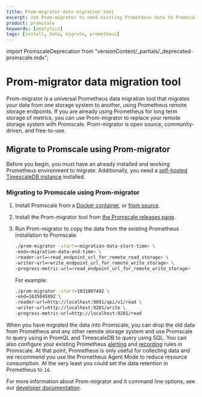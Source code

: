 ```yaml
---
title: Prom-migrator data migration tool
excerpt: Use Prom-migrator to send existing Prometheus data to Promscale
product: promscale
keywords: [analytics]
tags: [install, data, migrate, prometheus]
---
```


import PromscaleDeprecation from "versionContent/_partials/_deprecated-promscale.mdx";

# Prom-migrator data migration tool

<PromscaleDeprecation />

Prom-migrator is a universal Prometheus data migration tool that migrates your
data from one storage system to another, using Prometheus remote storage
endpoints. If you are already using Prometheus for long term storage of metrics,
you can use Prom-migrator to replace your remote storage system with Promscale.
Prom-migrator is open source, community-driven, and free-to-use.

## Migrate to Promscale using Prom-migrator

Before you begin, you must have an already installed and working Prometheus
environment to migrate. Additionally, you need a
[self-hosted TimescaleDB instance][tsdb-install-self-hosted] installed.

<procedure>

### Migrating to Promscale using Prom-migrator

1.  Install Promscale from a [Docker container][promscale-install-docker],
    or [from source][promscale-install-source].
1.  Install the Prom-migrator tool from
    [the Promscale releases page][promscale-gh-releases].
1.  Run Prom-migrator to copy the data from the existing Prometheus installation
    to Promscale:

    ```bash
    ./prom-migrator -start=<migration-data-start-time> \
    -end=<migration-data-end-time> \
    -reader-url=<read_endpoint_url_for_remote_read_storage> \
    -writer-url=<write_endpoint_url_for_remote_write_storage> \
    -progress-metric-url=<read_endpoint_url_for_remote_write_storage>
    ```

    For example:

    ```bash
    ./prom-migrator -start=1631007492 \
    -end=1635845892 \
    -reader-url=http://localhost:9091/api/v1/read \
    -writer-url=http://localhost:9201/write \
    -progress-metric-url=http://localhost:9201/read
    ```

</procedure>

When you have migrated the data into Promscale, you can drop the old data from
Prometheus and any other remote storage system and use Promscale to query using
in PromQL and TimescaleDB to query using SQL. You can also configure your existing
Prometheus [alerting][promscale-alerting] and [recording][promscale-recording]
rules in Promscale. At that point, Prometheus is only useful for collecting data
and we recommend you use the Prometheus Agent Mode to reduce resource consumption.
At the very least you could set the data retention in Prometheus to `1d`.

For more information about Prom-migrator and it command line options, see our
[developer documentation][gh-prom-migrator].

[gh-prom-migrator]: https://github.com/timescale/promscale/tree/master/migration-tool/cmd/prom-migrator
[promscale-alerting]: /promscale/:currentVersion:/alert/
[promscale-gh-releases]: https://github.com/timescale/promscale/releases
[promscale-install-docker]: /promscale/:currentVersion:/installation/docker/
[promscale-install-source]: /promscale/:currentVersion:/installation/binary/
[promscale-recording]: /promscale/:currentVersion:/downsample-data/recording/
[tsdb-install-self-hosted]: /timescaledb/:currentVersion:/how-to-guides/install-timescaledb/self-hosted/
